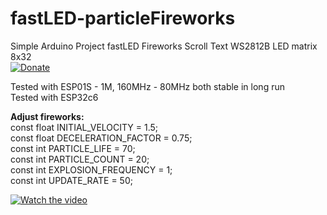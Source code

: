 # fastLED-particleFireworks
 Simple Arduino Project fastLED Fireworks Scroll Text WS2812B LED matrix 8x32  
 [![Donate](https://img.shields.io/badge/donate-PayPal-blue.svg)](https://paypal.me/kreso975)  
  
Tested with ESP01S - 1M, 160MHz - 80MHz both stable in long run  
Tested with ESP32c6  
   
**Adjust fireworks:**  
const float INITIAL_VELOCITY = 1.5;  
const float DECELERATION_FACTOR = 0.75;  
const int PARTICLE_LIFE = 70;  
const int PARTICLE_COUNT = 20;  
const int EXPLOSION_FREQUENCY = 1;  
const int UPDATE_RATE = 50;  
  


[![Watch the video](https://img.youtube.com/vi/SfeN_1HMGKc/0.jpg)](https://www.youtube.com/watch?v=SfeN_1HMGKc)
